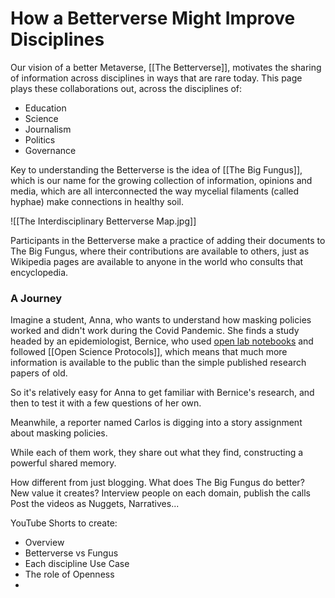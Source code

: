 # How a Betterverse Might Improve Disciplines

Our vision of a better Metaverse, [[The Betterverse]], motivates the sharing of information across disciplines in ways that are rare today. This page plays these collaborations out, across the disciplines of:

- Education
- Science
- Journalism
- Politics
- Governance

Key to understanding the Betterverse is the idea of [[The Big Fungus]], which is our name for the growing collection of information, opinions and media, which are all interconnected the way mycelial filaments (called hyphae) make connections in healthy soil. 

![[The Interdisciplinary Betterverse Map.jpg]]

Participants in the Betterverse make a practice of adding their documents to The Big Fungus, where their contributions are available to others, just as Wikipedia pages are available to anyone in the world who consults that encyclopedia. 

### A Journey

Imagine a student, Anna, who wants to understand how masking policies worked and didn't work during the Covid Pandemic. She finds a study headed by an epidemiologist, Bernice, who used [open lab notebooks](http://en.wikipedia.org/wiki/Open_notebook_science) and followed [[Open Science Protocols]], which means that much more information is available to the public than the simple published research papers of old. 

So it's relatively easy for Anna to get familiar with Bernice's research, and then to test it with a few questions of her own. 

Meanwhile, a reporter named Carlos is digging into a story assignment about masking policies. 

While each of them work, they share out what they find, constructing a powerful shared memory. 




How different from just blogging. 
What does The Big Fungus do better? New value it creates?
Interview people on each domain, publish the calls
Post the videos as Nuggets, Narratives...

YouTube Shorts to create:

- Overview
- Betterverse vs Fungus
- Each discipline Use Case
- The role of Openness
- 